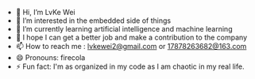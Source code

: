 - 👋 Hi, I’m LvKe Wei
- 👀 I’m interested in the embedded side of things
- 🌱 I’m currently learning artificial intelligence and machine learning
- 💞️ I hope I can get a better job and make a contribution to the company
- 📫 How to reach me : lvkewei2@gmail.com   or 17878263682@163.com
- 😄 Pronouns: firecola
- ⚡ Fun fact: I'm as organized in my code as I am chaotic in my real life.

